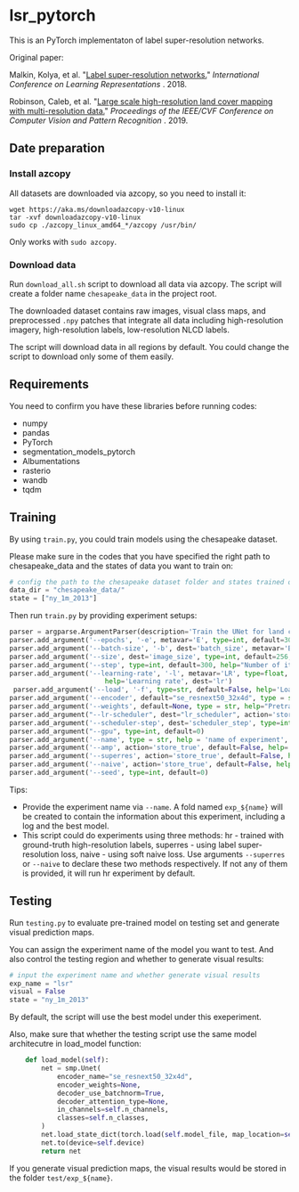 # lsr_pytorch

This is an PyTorch implementaton of label super-resolution networks.

Original paper:

Malkin, Kolya, et al. "[Label super-resolution networks.](https://openreview.net/pdf?id=rkxwShA9Ym)"  *International Conference on Learning Representations* . 2018.

Robinson, Caleb, et al. "[Large scale high-resolution land cover mapping with multi-resolution data.](https://openaccess.thecvf.com/content_CVPR_2019/papers/Robinson_Large_Scale_High-Resolution_Land_Cover_Mapping_With_Multi-Resolution_Data_CVPR_2019_paper.pdf)"  *Proceedings of the IEEE/CVF Conference on Computer Vision and Pattern Recognition* . 2019.

## Date preparation

### Install azcopy

All datasets are downloaded via azcopy, so you need to install it:

```
wget https://aka.ms/downloadazcopy-v10-linux
tar -xvf downloadazcopy-v10-linux
sudo cp ./azcopy_linux_amd64_*/azcopy /usr/bin/
```

Only works with `sudo azcopy`.

### Download data

Run `download_all.sh` script to download all data via azcopy. The script will create a folder name `chesapeake_data` in the project root.

The downloaded dataset contains raw images, visual class maps, and preprocessed `.npy` patches that integrate all data including high-resolution imagery, high-resolution labels, low-resolution NLCD labels.

The script will download data in all regions by default. You could change the script to download only some of them easily.

## Requirements

You need to confirm you have these libraries before running codes:

- numpy
- pandas
- PyTorch
- segmentation_models_pytorch
- Albumentations
- rasterio
- wandb
- tqdm

## Training

By using `train.py`, you could train models using the chesapeake dataset.

Please make sure in the codes that you have specified the right path to chesapeake_data and the states of data you want to train on:

```python
# config the path to the chesapeake dataset folder and states trained on
data_dir = "chesapeake_data/"
state = ["ny_1m_2013"]
```

Then run `train.py` by providing experiment setups:

```Python
parser = argparse.ArgumentParser(description='Train the UNet for land cover mapping')
parser.add_argument('--epochs', '-e', metavar='E', type=int, default=30, help='Number of epochs')
parser.add_argument('--batch-size', '-b', dest='batch_size', metavar='B', type=int, default=20, help='Batch size')
parser.add_argument('--size', dest='image_size', type=int, default=256, help="Image size of input patches. If smaller than original size, random crop will be done.")
parser.add_argument('--step', type=int, default=300, help="Number of iterations for every epoch")
parser.add_argument('--learning-rate', '-l', metavar='LR', type=float, default=0.0001,
                        help='Learning rate', dest='lr')
 parser.add_argument('--load', '-f', type=str, default=False, help='Load model from a .pth file')
parser.add_argument('--encoder', default="se_resnext50_32x4d", type = str, help="Encoder type for neural network")
parser.add_argument('--weights', default=None, type = str, help="Pretrained weights for models")
parser.add_argument("--lr-scheduler", dest="lr_scheduler", action='store_true', default=False, help="Scheduler for learning rate")
parser.add_argument('--scheduler-step', dest='scheduler_step', type=int, default=5, help="Number of epochs before learning rate change")
parser.add_argument("--gpu", type=int, default=0)
parser.add_argument('--name', type = str, help = 'name of experiment', required = True)
parser.add_argument('--amp', action='store_true', default=False, help='Use mixed precision')
parser.add_argument('--superres', action='store_true', default=False, help="Use super-resolution loss")
parser.add_argument('--naive', action='store_true', default=False, help="Use soft naive loss")
parser.add_argument('--seed', type=int, default=0)
```

Tips:

- Provide the experiment name via `--name`. A fold named `exp_${name}` will be created to contain the information about this experiment, including a log and the best model.
- This script could do experiments using three methods: hr - trained with ground-truth high-resolution labels, superres - using label super-resolution loss, naive - using soft naive loss. Use arguments `--superres` or `--naive` to declare these two methods respectively. If not any of them is provided, it will run hr experiment by default.

## Testing

Run `testing.py` to evaluate pre-trained model on testing set and generate visual prediction maps.

You can assign the experiment name of the model you want to test. And also control the testing region and whether to generate visual results:

```python
# input the experiment name and whether generate visual results
exp_name = "lsr"
visual = False
state = "ny_1m_2013"
```

By default, the script will use the best model under this exeperiment.

Also, make sure that whether the testing script use the same model architecutre in load_model function:

```python
    def load_model(self):
        net = smp.Unet(
            encoder_name="se_resnext50_32x4d",
            encoder_weights=None,
            decoder_use_batchnorm=True,
            decoder_attention_type=None,
            in_channels=self.n_channels,
            classes=self.n_classes,
        )
        net.load_state_dict(torch.load(self.model_file, map_location=self.device))
        net.to(device=self.device)
        return net
```

If you generate visual prediction maps, the visual results would be stored in the folder `test/exp_${name}`.
